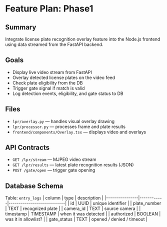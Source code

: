 # Feature Plan: Phase1

## Summary
Integrate license plate recognition overlay feature into the Node.js frontend using data streamed from the FastAPI backend.

## Goals
- Display live video stream from FastAPI
- Overlay detected license plates on the video feed
- Check plate eligibility from the DB
- Trigger gate signal if match is valid
- Log detection events, eligibility, and gate status to DB

## Files
- `lpr/overlay.py` — handles visual overlay drawing
- `lpr/processor.py` — processes frame and plate results
- `frontend/components/Overlay.tsx` — displays video and overlays

## API Contracts
- `GET /lpr/stream` — MJPEG video stream
- `GET /lpr/results` — latest plate recognition results (JSON)
- `POST /gate/open` — trigger gate opening

## Database Schema
Table: `entry_logs`
| column         | type       | description                |
|----------------|------------|----------------------------|
| id             | UUID       | unique identifier          |
| plate_number   | TEXT       | recognized plate           |
| camera_id      | TEXT       | source camera              |
| timestamp      | TIMESTAMP  | when it was detected       |
| authorized     | BOOLEAN    | was it in allowlist?       |
| gate_status    | TEXT       | opened / denied / timeout  |
